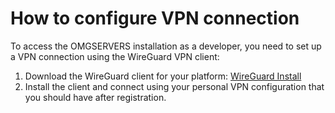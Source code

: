 # How to configure VPN connection

To access the OMGSERVERS installation as a developer, you need to set up a VPN connection using the WireGuard VPN
client:

1. Download the WireGuard client for your platform: [WireGuard Install](https://www.wireguard.com/install/)
2. Install the client and connect using your personal VPN configuration that you should have after registration.
